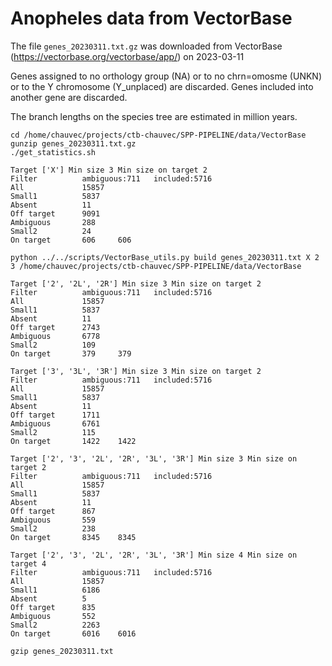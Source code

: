 # Anopheles data from VectorBase

The file `genes_20230311.txt.gz` was downloaded from VectorBase (https://vectorbase.org/vectorbase/app/) on 2023-03-11

Genes assigned to no orthology group (NA) or to no chrn=omosme (UNKN) or to the Y chromosome (Y_unplaced) are discarded.
Genes included into another gene are discarded.

The branch lengths on the species tree are estimated in million years.

```
cd /home/chauvec/projects/ctb-chauvec/SPP-PIPELINE/data/VectorBase
gunzip genes_20230311.txt.gz
./get_statistics.sh
```

```
Target ['X'] Min size 3 Min size on target 2
Filter          ambiguous:711   included:5716
All             15857
Small1          5837
Absent          11
Off target      9091
Ambiguous       288
Small2          24
On target       606     606
```

```
python ../../scripts/VectorBase_utils.py build genes_20230311.txt X 2 3 /home/chauvec/projects/ctb-chauvec/SPP-PIPELINE/data/VectorBase
```

```
Target ['2', '2L', '2R'] Min size 3 Min size on target 2
Filter          ambiguous:711   included:5716
All             15857
Small1          5837
Absent          11
Off target      2743
Ambiguous       6778
Small2          109
On target       379     379
```

```
Target ['3', '3L', '3R'] Min size 3 Min size on target 2
Filter          ambiguous:711   included:5716
All             15857
Small1          5837
Absent          11
Off target      1711
Ambiguous       6761
Small2          115
On target       1422    1422
```

```
Target ['2', '3', '2L', '2R', '3L', '3R'] Min size 3 Min size on target 2
Filter          ambiguous:711   included:5716
All             15857
Small1          5837
Absent          11
Off target      867
Ambiguous       559
Small2          238
On target       8345    8345

Target ['2', '3', '2L', '2R', '3L', '3R'] Min size 4 Min size on target 4
Filter          ambiguous:711   included:5716
All             15857
Small1          6186
Absent          5
Off target      835
Ambiguous       552
Small2          2263
On target       6016    6016
```

```
gzip genes_20230311.txt
```
